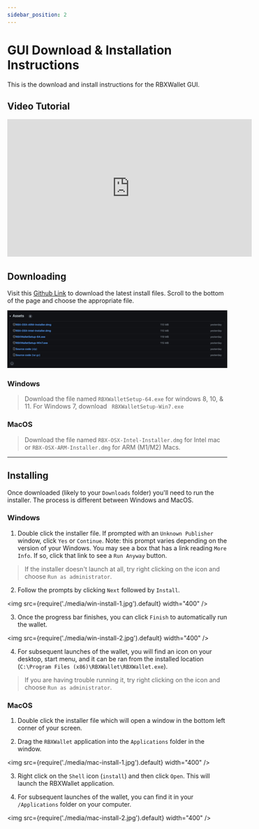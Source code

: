 ```yaml
---
sidebar_position: 2
---
```


# GUI Download & Installation Instructions

This is the download and install instructions for the RBXWallet GUI.

## Video Tutorial

<iframe width="560" height="315" src="https://www.youtube.com/embed/QBhrBN0xhjE" title="YouTube video player" frameborder="0" allow="accelerometer; autoplay; clipboard-write; encrypted-media; gyroscope; picture-in-picture; web-share; fullscreen" allowfullscreen></iframe>

## Downloading

Visit this [Github Link](https://github.com/ReserveBlockIO/rbx-wallet-gui/releases/tag/beta1) to download the latest install files. Scroll to the bottom of the page and choose the appropriate file.

![](media/gui-download.jpg)

### Windows
> Download the file named `RBXWalletSetup-64.exe` for windows 8, 10, & 11. For Windows 7, download ` RBXWalletSetup-Win7.exe` 

### MacOS
> Download the file named `RBX-OSX-Intel-Installer.dmg` for Intel mac or `RBX-OSX-ARM-Installer.dmg` for ARM (M1/M2) Macs.

---

## Installing

Once downloaded (likely to your `Downloads` folder) you'll need to run the installer. The process is different between Windows and MacOS.

### Windows

1. Double click the installer file. If prompted with an `Unknown Publisher` window, click `Yes` or `Continue`. Note: this prompt varies depending on the version of your Windows. You may see a box that has a link reading `More Info`. If so, click that link to see a `Run Anyway` button. 

> If the installer doesn't launch at all, try right clicking on the icon and choose `Run as administrator`.

2. Follow the prompts by clicking `Next` followed by `Install`.

<img src={require('./media/win-install-1.jpg').default} width="400" />

3. Once the progress bar finishes, you can click `Finish` to automatically run the wallet. 

<img src={require('./media/win-install-2.jpg').default} width="400" />

4. For subsequent launches of the wallet, you will find an icon on your desktop, start menu, and it can be ran from the installed location (`C:\Program Files (x86)\RBXWallet\RBXWallet.exe`).

> If you are having trouble running it, try right clicking on the icon and choose `Run as administrator`.

### MacOS

1. Double click the installer file which will open a window in the bottom left corner of your screen.

2. Drag the `RBXWallet` application into the `Applications` folder in the window.

<img src={require('./media/mac-install-1.jpg').default} width="400" />

3. Right click on the `Shell` icon (`install`) and then click `Open`. This will launch the RBXWallet application.

4. For subsequent launches of the wallet, you can find it in your `/Applications` folder on your computer.

<img src={require('./media/mac-install-2.jpg').default} width="400" />





